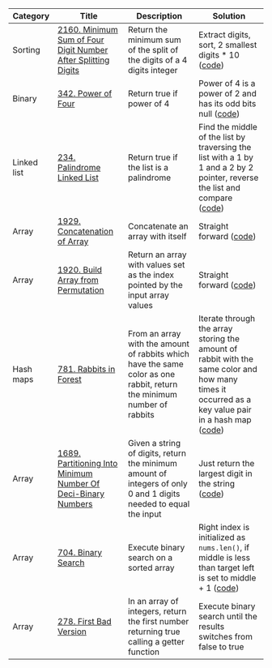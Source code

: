 | Category    | Title                                                                                                                                                   | Description                                                                                                            | Solution                                                                                                                                                                     |
| ----------- | ------------------------------------------------------------------------------------------------------------------------------------------------------- | ---------------------------------------------------------------------------------------------------------------------- | ---------------------------------------------------------------------------------------------------------------------------------------------------------------------------- |
| Sorting     | [2160. Minimum Sum of Four Digit Number After Splitting Digits](https://leetcode.com/problems/minimum-sum-of-four-digit-number-after-splitting-digits/) | Return the minimum sum of the split of the digits of a 4 digits integer                                                | Extract digits, sort, 2 smallest digits \* 10 ([code](src/leetcode/pb_2160.rs))                                                                                              |
| Binary      | [342. Power of Four](https://leetcode.com/problems/power-of-four/)                                                                                      | Return true if power of 4                                                                                              | Power of 4 is a power of 2 and has its odd bits null ([code](src/leetcode/pb_342.rs))                                                                                        |
| Linked list | [234. Palindrome Linked List](https://leetcode.com/problems/palindrome-linked-list/)                                                                    | Return true if the list is a palindrome                                                                                | Find the middle of the list by traversing the list with a 1 by 1 and a 2 by 2 pointer, reverse the list and compare ([code](src/leetcode/pb_234.rs))                         |
| Array       | [1929. Concatenation of Array](https://leetcode.com/problems/concatenation-of-array/)                                                                   | Concatenate an array with itself                                                                                       | Straight forward ([code](src/leetcode/pb_1929.rs))                                                                                                                           |
| Array       | [1920. Build Array from Permutation](https://leetcode.com/problems/build-array-from-permutation/)                                                       | Return an array with values set as the index pointed by the input array values                                         | Straight forward ([code](src/leetcode/pb_1920.rs))                                                                                                                           |
| Hash maps   | [781. Rabbits in Forest](https://leetcode.com/problems/rabbits-in-forest/)                                                                              | From an array with the amount of rabbits which have the same color as one rabbit, return the minimum number of rabbits | Iterate through the array storing the amount of rabbit with the same color and how many times it occurred as a key value pair in a hash map ([code](src/leetcode/pb_781.rs)) |
| Array       | [1689. Partitioning Into Minimum Number Of Deci-Binary Numbers](https://leetcode.com/problems/partitioning-into-minimum-number-of-deci-binary-numbers/) | Given a string of digits, return the minimum amount of integers of only 0 and 1 digits needed to equal the input       | Just return the largest digit in the string ([code](src/leetcode/pb_1689.rs))                                                                                                |
| Array       | [704. Binary Search](https://leetcode.com/problems/binary-search/)                                                                                      | Execute binary search on a sorted array                                                                                | Right index is initialized as `nums.len()`, if middle is less than target left is set to middle + 1 ([code](src/leetcode/pb_704.rs))                                         |
| Array       | [278. First Bad Version](https://leetcode.com/problems/first-bad-version/)                                                                              | In an array of integers, return the first number returning true calling a getter function                              | Execute binary search until the results switches from false to true                                                                                                          |
